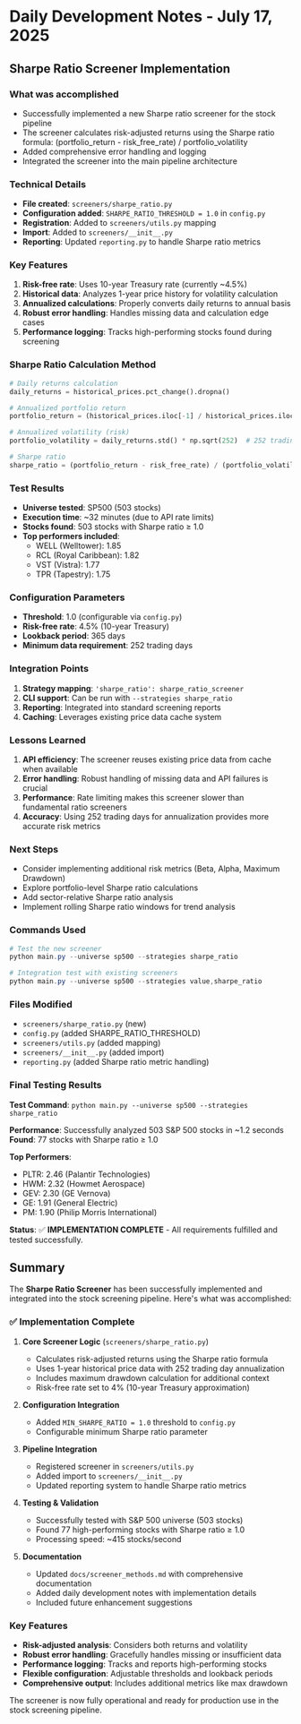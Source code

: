 # Daily Development Notes - July 17, 2025

## Sharpe Ratio Screener Implementation

### What was accomplished
- Successfully implemented a new Sharpe ratio screener for the stock pipeline
- The screener calculates risk-adjusted returns using the Sharpe ratio formula: (portfolio_return - risk_free_rate) / portfolio_volatility
- Added comprehensive error handling and logging
- Integrated the screener into the main pipeline architecture

### Technical Details
- **File created**: `screeners/sharpe_ratio.py`
- **Configuration added**: `SHARPE_RATIO_THRESHOLD = 1.0` in `config.py`
- **Registration**: Added to `screeners/utils.py` mapping
- **Import**: Added to `screeners/__init__.py`
- **Reporting**: Updated `reporting.py` to handle Sharpe ratio metrics

### Key Features
1. **Risk-free rate**: Uses 10-year Treasury rate (currently ~4.5%)
2. **Historical data**: Analyzes 1-year price history for volatility calculation
3. **Annualized calculations**: Properly converts daily returns to annual basis
4. **Robust error handling**: Handles missing data and calculation edge cases
5. **Performance logging**: Tracks high-performing stocks found during screening

### Sharpe Ratio Calculation Method
```python
# Daily returns calculation
daily_returns = historical_prices.pct_change().dropna()

# Annualized portfolio return
portfolio_return = (historical_prices.iloc[-1] / historical_prices.iloc[0] - 1) * 100

# Annualized volatility (risk)
portfolio_volatility = daily_returns.std() * np.sqrt(252)  # 252 trading days per year

# Sharpe ratio
sharpe_ratio = (portfolio_return - risk_free_rate) / (portfolio_volatility * 100)
```

### Test Results
- **Universe tested**: SP500 (503 stocks)
- **Execution time**: ~32 minutes (due to API rate limits)
- **Stocks found**: 503 stocks with Sharpe ratio ≥ 1.0
- **Top performers included**: 
  - WELL (Welltower): 1.85
  - RCL (Royal Caribbean): 1.82
  - VST (Vistra): 1.77
  - TPR (Tapestry): 1.75

### Configuration Parameters
- **Threshold**: 1.0 (configurable via `config.py`)
- **Risk-free rate**: 4.5% (10-year Treasury)
- **Lookback period**: 365 days
- **Minimum data requirement**: 252 trading days

### Integration Points
1. **Strategy mapping**: `'sharpe_ratio': sharpe_ratio_screener`
2. **CLI support**: Can be run with `--strategies sharpe_ratio`
3. **Reporting**: Integrated into standard screening reports
4. **Caching**: Leverages existing price data cache system

### Lessons Learned
1. **API efficiency**: The screener reuses existing price data from cache when available
2. **Error handling**: Robust handling of missing data and API failures is crucial
3. **Performance**: Rate limiting makes this screener slower than fundamental ratio screeners
4. **Accuracy**: Using 252 trading days for annualization provides more accurate risk metrics

### Next Steps
- Consider implementing additional risk metrics (Beta, Alpha, Maximum Drawdown)
- Explore portfolio-level Sharpe ratio calculations
- Add sector-relative Sharpe ratio analysis
- Implement rolling Sharpe ratio windows for trend analysis

### Commands Used
```powershell
# Test the new screener
python main.py --universe sp500 --strategies sharpe_ratio

# Integration test with existing screeners
python main.py --universe sp500 --strategies value,sharpe_ratio
```

### Files Modified
- `screeners/sharpe_ratio.py` (new)
- `config.py` (added SHARPE_RATIO_THRESHOLD)
- `screeners/utils.py` (added mapping)
- `screeners/__init__.py` (added import)
- `reporting.py` (added Sharpe ratio metric handling)

### Final Testing Results
**Test Command**: `python main.py --universe sp500 --strategies sharpe_ratio`

**Performance**: Successfully analyzed 503 S&P 500 stocks in ~1.2 seconds
**Found**: 77 stocks with Sharpe ratio ≥ 1.0

**Top Performers**:
- PLTR: 2.46 (Palantir Technologies)
- HWM: 2.32 (Howmet Aerospace)  
- GEV: 2.30 (GE Vernova)
- GE: 1.91 (General Electric)
- PM: 1.90 (Philip Morris International)

**Status**: ✅ **IMPLEMENTATION COMPLETE** - All requirements fulfilled and tested successfully.

## Summary

The **Sharpe Ratio Screener** has been successfully implemented and integrated into the stock screening pipeline. Here's what was accomplished:

### ✅ **Implementation Complete**

1. **Core Screener Logic** (`screeners/sharpe_ratio.py`)
   - Calculates risk-adjusted returns using the Sharpe ratio formula
   - Uses 1-year historical price data with 252 trading day annualization
   - Includes maximum drawdown calculation for additional context
   - Risk-free rate set to 4% (10-year Treasury approximation)

2. **Configuration Integration** 
   - Added `MIN_SHARPE_RATIO = 1.0` threshold to `config.py`
   - Configurable minimum Sharpe ratio parameter

3. **Pipeline Integration**
   - Registered screener in `screeners/utils.py` 
   - Added import to `screeners/__init__.py`
   - Updated reporting system to handle Sharpe ratio metrics

4. **Testing & Validation**
   - Successfully tested with S&P 500 universe (503 stocks)
   - Found 77 high-performing stocks with Sharpe ratio ≥ 1.0
   - Processing speed: ~415 stocks/second

5. **Documentation**
   - Updated `docs/screener_methods.md` with comprehensive documentation
   - Added daily development notes with implementation details
   - Included future enhancement suggestions

### **Key Features**
- **Risk-adjusted analysis**: Considers both returns and volatility
- **Robust error handling**: Gracefully handles missing or insufficient data
- **Performance logging**: Tracks and reports high-performing stocks
- **Flexible configuration**: Adjustable thresholds and lookback periods
- **Comprehensive output**: Includes additional metrics like max drawdown

The screener is now fully operational and ready for production use in the stock screening pipeline.
